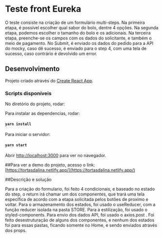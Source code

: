 # Teste front Eureka

O teste consiste na criação de um formulário multi-steps. Na primeira etapa, é possível escolher qual sabor do bolo, dentre 4 opções. Na segunda etapa, podemos escolher o tamanho do bolo e os adicionais. Na terceira etapa, preenche-se os campos com os dados do solicitante, e também o meio de pagamento. No Submit, é enviado os dados do pedido para a API do mocky, caso dê sucesso, é enviado para o step 4, com uma tela de sucesso, caso contrário é devolvido um error.

## Desenvolvimento

Projeto criado através do [Create React App](https://github.com/facebook/create-react-app).

### Scripts disponíveis

No diretório do projeto, rodar:

Para instalar as dependencias, rodar: 

#### `yarn install`

Para iniciar o servidor:

#### `yarn start`


Abrir [http://localhost:3000](http://localhost:3000) para ver no navegador.

##Para ver a demo do projeto, acesso o link:
[https://tortasdalina.netlify.app/](https://tortasdalina.netlify.app/)

##Descrição e solução

Para a criação do formulario, foi feito 4 condicionais, e baseado no estado do step, o return irá chamar um dos componentes, que trará uma tela específica de acordo com a etapa solicitada pelos botões de proximo e voltar. Para o armazenamento dos estados, foi usado o useReducer, com a função reducer isolada na pasta STORE. Para a estilização, foi usado o styled-components. Para envio dos dados API, foi usado o axios.post . Foi feito desestruturação de alguns dos componentes, e nenhum dos estados foi para essas pastas, ficando somente no Home, e sendo enviados através dos props. 

